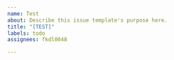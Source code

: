 ```yaml
---
name: Test
about: Describe this issue template's purpose here.
title: "[TEST]"
labels: todo
assignees: fkdl0048

---
```



